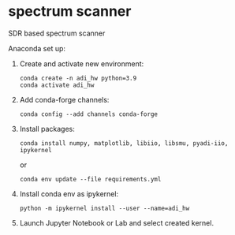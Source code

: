 # spectrum scanner

SDR based spectrum scanner

Anaconda set up:

1. Create and activate new environment:
    ```
    conda create -n adi_hw python=3.9
    conda activate adi_hw
    ```
2. Add conda-forge channels:
    ```
    conda config --add channels conda-forge
    ```
3. Install packages:
    ```
    conda install numpy, matplotlib, libiio, libsmu, pyadi-iio, ipykernel
    ```
    or
    ```
    conda env update --file requirements.yml
    ```
4. Install conda env as ipykernel:
    ```
    python -m ipykernel install --user --name=adi_hw
    ```

5. Launch Jupyter Notebook or Lab and select created kernel.